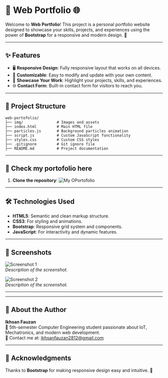 # 💼 Web Portfolio 🌐

Welcome to **Web Portfolio**! This project is a personal portfolio website designed to showcase your skills, projects, and experiences using the power of **Bootstrap** for a responsive and modern design. 🚀

---

## ✨ Features

- 🖥️ **Responsive Design**: Fully responsive layout that works on all devices.
- 🎨 **Customizable**: Easy to modify and update with your own content.
- 📜 **Showcase Your Work**: Highlight your projects, skills, and experiences.
- 🌐 **Contact Form**: Built-in contact form for visitors to reach you.

---

## 📂 Project Structure

```plaintext
web-portofolio/
├── img/               # Images and assets
├── index.html         # Main HTML file
├── particles.js       # Background particles animation
├── script.js          # Custom JavaScript functionality
├── styles.css         # Custom CSS styles
├── .gitignore         # Git ignore file
├── README.md          # Project documentation
```

---

## 🚀 Check my portofolio here

1. **Clone the repository**:
    ![My OPortofolio](https://portofolio-ikhsan.netlify.app/)  
---

## 🛠️ Technologies Used

- **HTML5**: Semantic and clean markup structure.
- **CSS3**: For styling and animations.
- **Bootstrap**: Responsive grid system and components.
- **JavaScript**: For interactivity and dynamic features.

---

## 📸 Screenshots

![Screenshot 1](path/to/screenshot1.png)  
*Description of the screenshot.*

![Screenshot 2](path/to/screenshot2.png)  
*Description of the screenshot.*

---


---

## 👤 About the Author

**Ikhsan Fauzan**  
🌟 5th-semester Computer Engineering student passionate about IoT, Mechatronics, and modern web development.  
📧 Contact me at: [ikhsanfauzan2812@gmail.com](mailto:ikhsanfauzan2812@gmail.com)  

---

## 📢 Acknowledgments

Thanks to **Bootstrap** for making responsive design easy and intuitive. 🙏

